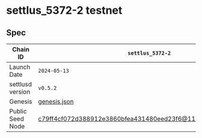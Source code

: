 # settlus_5372-2 testnet

## Spec

| Chain ID          | `settlus_5372-2`                                              |
|-------------------|---------------------------------------------------------------|
| Launch Date       | `2024-05-13`                                                  |
| settlusd version  | `v0.5.2`                                                      |
| Genesis           | [genesis.json](./genesis.json)                                |
| Public Seed Node  | c79ff4cf072d388912e3860bfea431480eed23f6@116.202.166.118:26656  |
